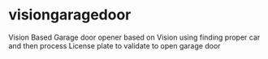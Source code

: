 # visiongaragedoor
Vision Based Garage door opener based on Vision using finding proper car and then process License plate to validate to open garage door
